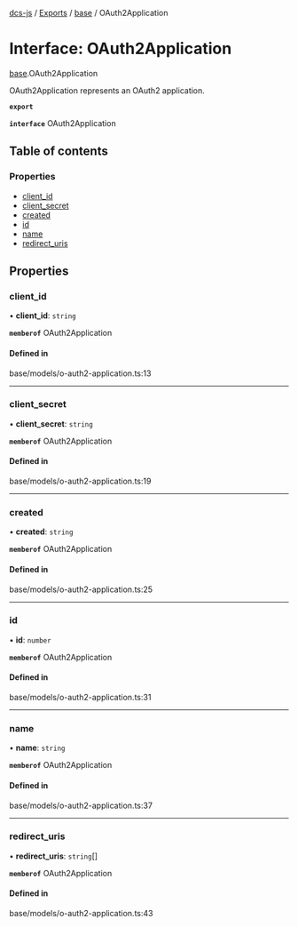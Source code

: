 [dcs-js](../README.md) / [Exports](../modules.md) / [base](../modules/base.md) / OAuth2Application

# Interface: OAuth2Application

[base](../modules/base.md).OAuth2Application

OAuth2Application represents an OAuth2 application.

**`export`**

**`interface`** OAuth2Application

## Table of contents

### Properties

- [client\_id](base.OAuth2Application.md#client_id)
- [client\_secret](base.OAuth2Application.md#client_secret)
- [created](base.OAuth2Application.md#created)
- [id](base.OAuth2Application.md#id)
- [name](base.OAuth2Application.md#name)
- [redirect\_uris](base.OAuth2Application.md#redirect_uris)

## Properties

### <a id="client_id" name="client_id"></a> client\_id

• **client\_id**: `string`

**`memberof`** OAuth2Application

#### Defined in

base/models/o-auth2-application.ts:13

___

### <a id="client_secret" name="client_secret"></a> client\_secret

• **client\_secret**: `string`

**`memberof`** OAuth2Application

#### Defined in

base/models/o-auth2-application.ts:19

___

### <a id="created" name="created"></a> created

• **created**: `string`

**`memberof`** OAuth2Application

#### Defined in

base/models/o-auth2-application.ts:25

___

### <a id="id" name="id"></a> id

• **id**: `number`

**`memberof`** OAuth2Application

#### Defined in

base/models/o-auth2-application.ts:31

___

### <a id="name" name="name"></a> name

• **name**: `string`

**`memberof`** OAuth2Application

#### Defined in

base/models/o-auth2-application.ts:37

___

### <a id="redirect_uris" name="redirect_uris"></a> redirect\_uris

• **redirect\_uris**: `string`[]

**`memberof`** OAuth2Application

#### Defined in

base/models/o-auth2-application.ts:43
